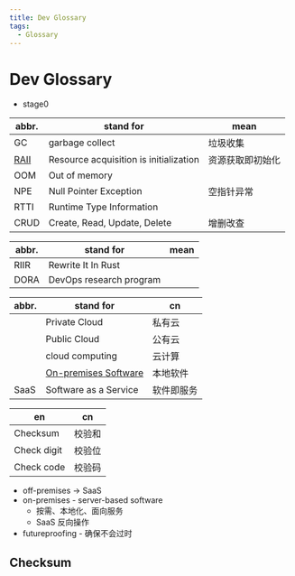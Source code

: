 ```yaml
---
title: Dev Glossary
tags:
  - Glossary
---
```


# Dev Glossary

- stage0

| abbr.  | stand for                              | mean             |
| ------ | -------------------------------------- | ---------------- |
| GC     | garbage collect                        | 垃圾收集         |
| [RAII] | Resource acquisition is initialization | 资源获取即初始化 |
| OOM    | Out of memory                          |
| NPE    | Null Pointer Exception                 | 空指针异常       |
| RTTI   | Runtime Type Information               |
| CRUD   | Create, Read, Update, Delete           | 增删改查         |

[raii]: https://en.wikipedia.org/wiki/Resource_acquisition_is_initialization

| abbr. | stand for               | mean |
| ----- | ----------------------- | ---- |
| RIIR  | Rewrite It In Rust      |
| DORA  | DevOps research program |

| abbr. | stand for              | cn         |
| ----- | ---------------------- | ---------- |
|       | Private Cloud          | 私有云     |
|       | Public Cloud           | 公有云     |
|       | cloud computing        | 云计算     |
|       | [On-premises Software] | 本地软件   |
| SaaS  | Software as a Service  | 软件即服务 |

| en          | cn     |
| ----------- | ------ |
| Checksum    | 校验和 |
| Check digit | 校验位 |
| Check code  | 校验码 |

- off-premises -> SaaS
- on-premises - server-based software
  - 按需、本地化、面向服务
  - SaaS 反向操作
- futureproofing - 确保不会过时

[on-premises software]: https://en.wikipedia.org/wiki/On-premises_software

## Checksum

